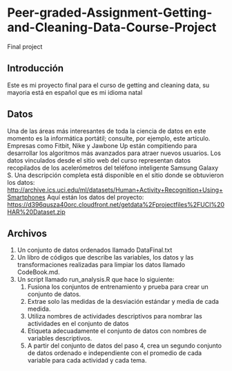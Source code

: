 # Peer-graded-Assignment-Getting-and-Cleaning-Data-Course-Project
Final project 
## Introducción 
Este es mi proyecto final para el curso de getting and cleaning data, su mayoria está en español que es mi idioma natal

## Datos
Una de las áreas más interesantes de toda la ciencia de datos en este momento es la informática portátil; consulte, por ejemplo, este artículo. Empresas como Fitbit, Nike y Jawbone Up están compitiendo para desarrollar los algoritmos más avanzados para atraer nuevos usuarios. Los datos vinculados desde el sitio web del curso representan datos recopilados de los acelerómetros del teléfono inteligente Samsung Galaxy S. Una descripción completa está disponible en el sitio donde se obtuvieron los datos:
http://archive.ics.uci.edu/ml/datasets/Human+Activity+Recognition+Using+Smartphones
Aquí están los datos del proyecto:
https://d396qusza40orc.cloudfront.net/getdata%2Fprojectfiles%2FUCI%20HAR%20Dataset.zip

## Archivos
1. Un conjunto de datos ordenados llamado DataFinal.txt
2. Un libro de códigos que describe las variables, los datos y las transformaciones realizadas para limpiar los datos llamado CodeBook.md. 
3. Un script llamado run_analysis.R que hace lo siguiente:
    1. Fusiona los conjuntos de entrenamiento y prueba para crear un conjunto de datos.
    2. Extrae solo las medidas de la desviación estándar y media de cada medida.
    3. Utiliza nombres de actividades descriptivos para nombrar las actividades en el conjunto de datos
    4. Etiqueta adecuadamente el conjunto de datos con nombres de variables descriptivos.
    5. A partir del conjunto de datos del paso 4, crea un segundo conjunto de datos ordenado e independiente con el promedio de cada variable para cada actividad y cada tema.


